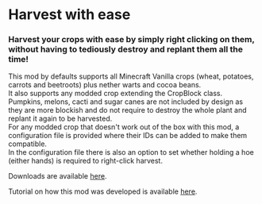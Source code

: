 # Harvest with ease
### Harvest your crops with ease by simply right clicking on them, without having to tediously destroy and replant them all the time!

This mod by defaults supports all Minecraft Vanilla crops (wheat, potatoes, carrots and beetroots) plus nether warts and cocoa beans.  
It also supports any modded crop extending the CropBlock class.  
Pumpkins, melons, cacti and sugar canes are not included by design as they are more blockish and do not require to destroy the whole plant and replant it again to be harvested.  
For any modded crop that doesn't work out of the box with this mod, a configuration file is provided where their IDs can be added to make them compatible.  
In the configuration file there is also an option to set whether holding a hoe (either hands) is required to right-click harvest.

Downloads are available [here](https://www.curseforge.com/minecraft/mc-mods/harvest-with-ease/files).

Tutorial on how this mod was developed is available [here](https://www.twitch.tv/collections/9gBoBVnX4RZ38A).
